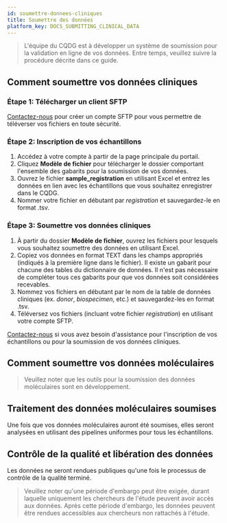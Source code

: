 ```yaml
---
id: soumettre-donnees-cliniques
title: Soumettre des données 
platform_key: DOCS_SUBMITTING_CLINICAL_DATA
---
```



> L'équipe du CQDG est à développer un système de soumission pour la validation en ligne de vos données. Entre temps, veuillez suivre la procédure décrite dans ce guide. 



## Comment soumettre vos données cliniques


### Étape 1: Télécharger un client SFTP

[Contactez-nous](https://plateforme.cqdg.ca/contact) pour créer un compte SFTP pour vous permettre de téléverser vos fichiers en toute sécurité. 

### Étape 2: Inscription de vos échantillons

1. Accédez à votre compte à partir de la page principale du portail.
2. Cliquez **Modèle de fichier** pour télécharger le dossier comportant l'ensemble des gabarits pour la soumission de vos données. 
3. Ouvrez le fichier **sample_registration** en utilisant Excel et entrez les données en lien avec les échantillons que vous souhaitez enregistrer dans le CQDG.
3. Nommer votre fichier en débutant par _registration_ et sauvegardez-le en format .tsv. 


### Étape 3: Soumettre vos données cliniques

1. À partir du dossier **Modèle de fichier**, ouvrez les fichiers pour lesquels vous souhaitez soumettre des données en utilisant Excel.
2. Copiez vos données en format TEXT dans les champs appropriés (indiqués à la première ligne dans le fichier). Il existe un gabarit pour chacune des tables du dictionnaire de données. Il n'est pas nécessaire de compléter tous ces gabarits pour que vos données soit considérées recevables. 
3. Nommez vos fichiers en débutant par le nom de la table de données cliniques (ex. _donor_, _biospecimen_, etc.) et sauvegardez-les en format .tsv. 
4. Téléversez vos fichiers (incluant votre fichier _registration_) en utilisant votre compte SFTP.  


[Contactez-nous](https://plateforme.cqdg.ca/contact) si vous avez besoin d'assistance pour l'inscription de vos échantillons ou pour la soumission de vos données cliniques.

## Comment soumettre vos données moléculaires

> Veuillez noter que les outils pour la soumission des données moléculaires sont en développement. 


## Traitement des données moléculaires soumises

Une fois que vos données moléculaires auront été soumises, elles seront analysées en utilisant des pipelines uniformes pour tous les échantillons. 

## Contrôle de la qualité et libération des données 


Les données ne seront rendues publiques qu'une fois le processus de contrôle de la qualité terminé. 

> Veuillez noter qu'une période d'embargo peut être exigée, durant laquelle uniquement les chercheurs de l'étude peuvent avoir accès aux données. Après cette période d'embargo, les données peuvent être rendues accessibles aux chercheurs non rattachés à l'étude. 
